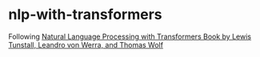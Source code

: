 # nlp-with-transformers

Following [Natural Language Processing with Transformers Book by Lewis Tunstall, Leandro von Werra, and Thomas Wolf](https://transformersbook.com/)
